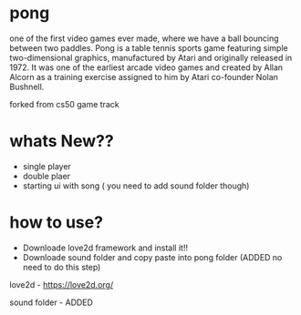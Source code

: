 # pong
one of the first video games ever made, where we have a ball bouncing between two paddles.
Pong is a table tennis sports game featuring simple two-dimensional graphics, manufactured by Atari
and originally released in 1972. It was one of the earliest arcade video games
and created by Allan Alcorn as a training exercise assigned to him by Atari co-founder Nolan Bushnell.

forked from cs50 game track
# whats New??
* single player
* double plaer
* starting ui with song ( you need to add sound folder though)

# how to use?
* Downloade love2d framework and install it!!
* Downloade sound folder and copy paste into pong folder (ADDED no need to do this step)

love2d - https://love2d.org/

sound folder - ADDED 
